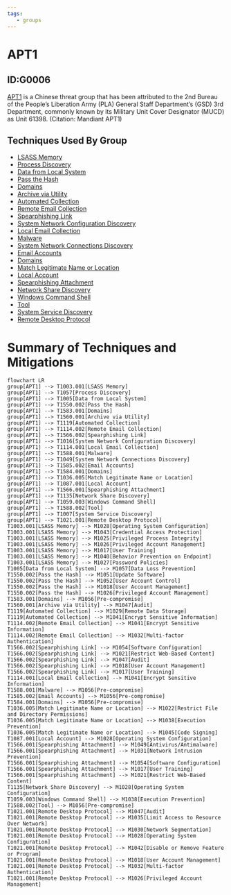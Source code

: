 ```yaml
---
tags:
   - groups
---
```

# APT1
## ID:G0006
[APT1](/mitre/groups/G0006) is a Chinese threat group that has been attributed to the 2nd Bureau of the People’s Liberation Army (PLA) General Staff Department’s (GSD) 3rd Department, commonly known by its Military Unit Cover Designator (MUCD) as Unit 61398. (Citation: Mandiant APT1)
## Techniques Used By Group
* [LSASS Memory](/mitre/techniques/T1003/001)
* [Process Discovery](/mitre/techniques/T1057)
* [Data from Local System](/mitre/techniques/T1005)
* [Pass the Hash](/mitre/techniques/T1550/002)
* [Domains](/mitre/techniques/T1583/001)
* [Archive via Utility](/mitre/techniques/T1560/001)
* [Automated Collection](/mitre/techniques/T1119)
* [Remote Email Collection](/mitre/techniques/T1114/002)
* [Spearphishing Link](/mitre/techniques/T1566/002)
* [System Network Configuration Discovery](/mitre/techniques/T1016)
* [Local Email Collection](/mitre/techniques/T1114/001)
* [Malware](/mitre/techniques/T1588/001)
* [System Network Connections Discovery](/mitre/techniques/T1049)
* [Email Accounts](/mitre/techniques/T1585/002)
* [Domains](/mitre/techniques/T1584/001)
* [Match Legitimate Name or Location](/mitre/techniques/T1036/005)
* [Local Account](/mitre/techniques/T1087/001)
* [Spearphishing Attachment](/mitre/techniques/T1566/001)
* [Network Share Discovery](/mitre/techniques/T1135)
* [Windows Command Shell](/mitre/techniques/T1059/003)
* [Tool](/mitre/techniques/T1588/002)
* [System Service Discovery](/mitre/techniques/T1007)
* [Remote Desktop Protocol](/mitre/techniques/T1021/001)

# Summary of Techniques and Mitigations
```mermaid
flowchart LR
group[APT1] --> T1003.001[LSASS Memory]
group[APT1] --> T1057[Process Discovery]
group[APT1] --> T1005[Data from Local System]
group[APT1] --> T1550.002[Pass the Hash]
group[APT1] --> T1583.001[Domains]
group[APT1] --> T1560.001[Archive via Utility]
group[APT1] --> T1119[Automated Collection]
group[APT1] --> T1114.002[Remote Email Collection]
group[APT1] --> T1566.002[Spearphishing Link]
group[APT1] --> T1016[System Network Configuration Discovery]
group[APT1] --> T1114.001[Local Email Collection]
group[APT1] --> T1588.001[Malware]
group[APT1] --> T1049[System Network Connections Discovery]
group[APT1] --> T1585.002[Email Accounts]
group[APT1] --> T1584.001[Domains]
group[APT1] --> T1036.005[Match Legitimate Name or Location]
group[APT1] --> T1087.001[Local Account]
group[APT1] --> T1566.001[Spearphishing Attachment]
group[APT1] --> T1135[Network Share Discovery]
group[APT1] --> T1059.003[Windows Command Shell]
group[APT1] --> T1588.002[Tool]
group[APT1] --> T1007[System Service Discovery]
group[APT1] --> T1021.001[Remote Desktop Protocol]
T1003.001[LSASS Memory] --> M1028[Operating System Configuration]
T1003.001[LSASS Memory] --> M1043[Credential Access Protection]
T1003.001[LSASS Memory] --> M1025[Privileged Process Integrity]
T1003.001[LSASS Memory] --> M1026[Privileged Account Management]
T1003.001[LSASS Memory] --> M1017[User Training]
T1003.001[LSASS Memory] --> M1040[Behavior Prevention on Endpoint]
T1003.001[LSASS Memory] --> M1027[Password Policies]
T1005[Data from Local System] --> M1057[Data Loss Prevention]
T1550.002[Pass the Hash] --> M1051[Update Software]
T1550.002[Pass the Hash] --> M1052[User Account Control]
T1550.002[Pass the Hash] --> M1018[User Account Management]
T1550.002[Pass the Hash] --> M1026[Privileged Account Management]
T1583.001[Domains] --> M1056[Pre-compromise]
T1560.001[Archive via Utility] --> M1047[Audit]
T1119[Automated Collection] --> M1029[Remote Data Storage]
T1119[Automated Collection] --> M1041[Encrypt Sensitive Information]
T1114.002[Remote Email Collection] --> M1041[Encrypt Sensitive Information]
T1114.002[Remote Email Collection] --> M1032[Multi-factor Authentication]
T1566.002[Spearphishing Link] --> M1054[Software Configuration]
T1566.002[Spearphishing Link] --> M1021[Restrict Web-Based Content]
T1566.002[Spearphishing Link] --> M1047[Audit]
T1566.002[Spearphishing Link] --> M1018[User Account Management]
T1566.002[Spearphishing Link] --> M1017[User Training]
T1114.001[Local Email Collection] --> M1041[Encrypt Sensitive Information]
T1588.001[Malware] --> M1056[Pre-compromise]
T1585.002[Email Accounts] --> M1056[Pre-compromise]
T1584.001[Domains] --> M1056[Pre-compromise]
T1036.005[Match Legitimate Name or Location] --> M1022[Restrict File and Directory Permissions]
T1036.005[Match Legitimate Name or Location] --> M1038[Execution Prevention]
T1036.005[Match Legitimate Name or Location] --> M1045[Code Signing]
T1087.001[Local Account] --> M1028[Operating System Configuration]
T1566.001[Spearphishing Attachment] --> M1049[Antivirus/Antimalware]
T1566.001[Spearphishing Attachment] --> M1031[Network Intrusion Prevention]
T1566.001[Spearphishing Attachment] --> M1054[Software Configuration]
T1566.001[Spearphishing Attachment] --> M1017[User Training]
T1566.001[Spearphishing Attachment] --> M1021[Restrict Web-Based Content]
T1135[Network Share Discovery] --> M1028[Operating System Configuration]
T1059.003[Windows Command Shell] --> M1038[Execution Prevention]
T1588.002[Tool] --> M1056[Pre-compromise]
T1021.001[Remote Desktop Protocol] --> M1047[Audit]
T1021.001[Remote Desktop Protocol] --> M1035[Limit Access to Resource Over Network]
T1021.001[Remote Desktop Protocol] --> M1030[Network Segmentation]
T1021.001[Remote Desktop Protocol] --> M1028[Operating System Configuration]
T1021.001[Remote Desktop Protocol] --> M1042[Disable or Remove Feature or Program]
T1021.001[Remote Desktop Protocol] --> M1018[User Account Management]
T1021.001[Remote Desktop Protocol] --> M1032[Multi-factor Authentication]
T1021.001[Remote Desktop Protocol] --> M1026[Privileged Account Management]
```